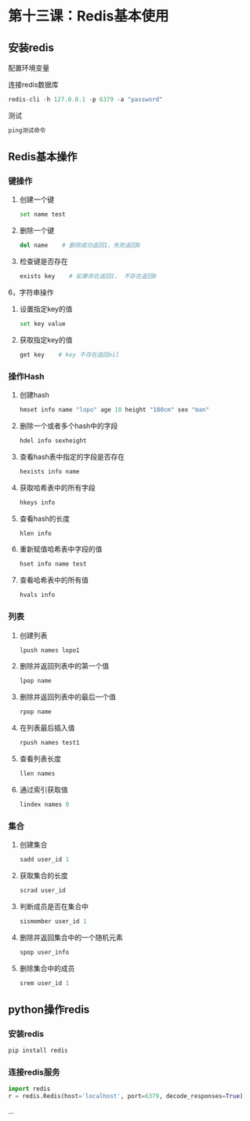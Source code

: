 # 第十三课：Redis基本使用

## 安装redis

配置环境变量

连接redis数据库

```python
redis-cli -h 127.0.0.1 -p 6379 -a "password"
```

测试

```python
ping测试命令
```

## Redis基本操作

### 键操作

1. 创建一个键

   ```python
   set name test
   ```

2. 删除一个键

   ```python
   del name    # 删除成功返回1，失败返回0
   ```

3. 检查键是否存在

   ```python
   exists key    # 如果存在返回1， 不存在返回0
   ```

6，字符串操作

1. 设置指定key的值

   ```python
   set key value
   ```

2. 获取指定key的值

   ```python
   get key    # key 不存在返回nil
   ```

### 操作Hash

1. 创建hash

   ```python
   hmset info name "lopo" age 18 height "180cm" sex "man"
   ```

2. 删除一个或者多个hash中的字段

   ```python
   hdel info sexheight
   ```

3. 查看hash表中指定的字段是否存在

   ```python
   hexists info name
   ```

4. 获取哈希表中的所有字段

   ```python
   hkeys info
   ```

5. 查看hash的长度

   ```python
   hlen info
   ```

6. 重新赋值哈希表中字段的值

   ```python
   hset info name test
   ```

7. 查看哈希表中的所有值

   ```python
   hvals info
   ```

### 列表

1. 创建列表

   ```python
   lpush names lopo1
   ```

2. 删除并返回列表中的第一个值

   ```python
   lpop name
   ```

3. 删除并返回列表中的最后一个值

   ```python
   rpop name
   ```

4. 在列表最后插入值

   ```python
   rpush names test1
   ```

5. 查看列表长度

   ```python
   llen names
   ```

6. 通过索引获取值

   ```python
   lindex names 0
   ```

### 集合

1. 创建集合

   ```python
   sadd user_id 1
   ```

2. 获取集合的长度

   ```python
   scrad user_id
   ```

3. 判断成员是否在集合中

   ```python
   sismember user_id 1
   ```

4. 删除并返回集合中的一个随机元素

   ```python
   spop user_info
   ```

5. 删除集合中的成员

   ```python
   srem user_id 1
   ```

## python操作redis

### 安装redis

```python
pip install redis
```

### 连接redis服务

```python
import redis
r = redis.Redis(host='localhost', port=6379, decode_responses=True) 
```

...
